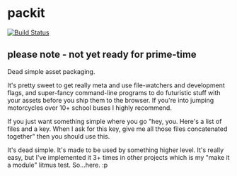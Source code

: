 # packit

[![Build Status](https://secure.travis-ci.org/brianc/node-packit.png)](http://travis-ci.org/brianc/node-packit)

## please note - not yet ready for prime-time

Dead simple asset packaging.

It's pretty sweet to get really meta and use file-watchers and development flags, and super-fancy command-line programs to do futuristic stuff with your assets before you ship them to the browser.  If you're into jumping motorcycles over 10+ school buses I highly recommend.  

If you just want something simple where you go "hey, you. Here's a list of files and a key.  When I ask for this key, give me all those files concatenated together" then you should use this.  

It's dead simple.  It's made to be used by something higher level.  It's really easy, but I've implemented it 3+ times in other projects which is my "make it a module" litmus test. So...here. :p
